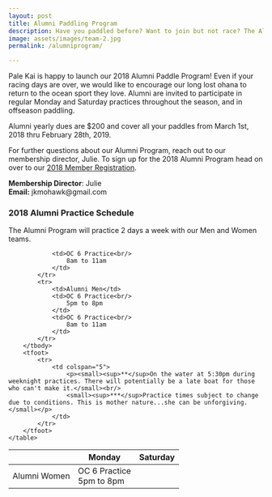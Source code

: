 ```yaml
---
layout: post
title: Alumni Paddling Program
description: Have you paddled before? Want to join but not race? The Alumni Program is for you!
image: assets/images/team-2.jpg
permalink: /alumniprogram/

---
```



<p>Pale Kai is happy to launch our 2018 Alumni Paddle Program! Even if your racing days are over, we would like to encourage our long lost ohana to return to the ocean sport they love. Alumni are invited to participate in regular Monday and Saturday practices throughout the season, and in offseason paddling. </p>

<p>Alumni yearly dues are $200 and cover all your paddles from March 1st, 2018 thru February 28th, 2019.</p>

<p>For further questions about our Alumni Program, reach out to our membership director, Julie. To sign up for the 2018 Alumni Program head on over to our <a href="http://www.palekai.org/members/registration/">2018 Member Registration</a>.</p>

<p>
<strong>Membership Director</strong>: Julie<br/><strong>Email:</strong> jkmohawk@gmail.com </p>


<h3>2018 Alumni Practice Schedule</h3>
<p>The Alumni Program will practice 2 days a week with our Men and Women teams.</p>
<div class="table-wrapper">
	<table>
		<thead>
			<tr>
				<th></th>
				<th>Monday</th>
				<th>Saturday</th>
			</tr>
		</thead>
		<tbody>
			<tr>
				<td>Alumni Women</td>
				<td>OC 6 Practice<br/>
					5pm to 8pm
				</td>
			
				<td>OC 6 Practice<br/>
					8am to 11am
				</td>			
			</tr>
			<tr>
				<td>Alumni Men</td>
				<td>OC 6 Practice<br/>
					5pm to 8pm
				</td>
				<td>OC 6 Practice<br/>
					8am to 11am
				</td>			
			</tr>
		</tbody>
		<tfoot>
			<tr>
				<td colspan="5">
					<p><small><sup>**</sup>On the water at 5:30pm during weeknight practices. There will potentially be a late boat for those who can't make it.</small><br/>
					<small><sup>***</sup>Practice times subject to change due to conditions. This is mother nature...she can be unforgiving.</small></p>
				</td>
			</tr>
		</tfoot>
	</table>
</div>